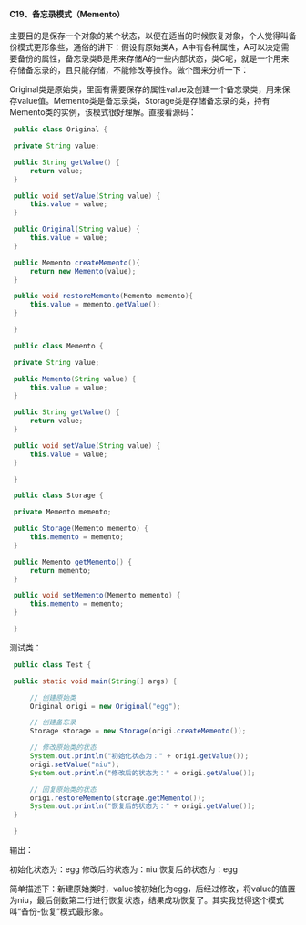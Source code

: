 #### C19、备忘录模式（Memento）

主要目的是保存一个对象的某个状态，以便在适当的时候恢复对象，个人觉得叫备份模式更形象些，通俗的讲下：假设有原始类A，A中有各种属性，A可以决定需要备份的属性，备忘录类B是用来存储A的一些内部状态，类C呢，就是一个用来存储备忘录的，且只能存储，不能修改等操作。做个图来分析一下：

Original类是原始类，里面有需要保存的属性value及创建一个备忘录类，用来保存value值。Memento类是备忘录类，Storage类是存储备忘录的类，持有Memento类的实例，该模式很好理解。直接看源码：

```java
 public class Original {

 private String value;  

 public String getValue() {  
     return value;  
 }  

 public void setValue(String value) {  
     this.value = value;  
 }  

 public Original(String value) {  
     this.value = value;  
 }  

 public Memento createMemento(){  
     return new Memento(value);  
 }  

 public void restoreMemento(Memento memento){  
     this.value = memento.getValue();  
 }  

 }
```

```java
 public class Memento {

 private String value;  

 public Memento(String value) {  
     this.value = value;  
 }  

 public String getValue() {  
     return value;  
 }  

 public void setValue(String value) {  
     this.value = value;  
 }  

 }
```

```java
 public class Storage {

 private Memento memento;  

 public Storage(Memento memento) {  
     this.memento = memento;  
 }  

 public Memento getMemento() {  
     return memento;  
 }  

 public void setMemento(Memento memento) {  
     this.memento = memento;  
 }  

 }
```

测试类：

```java
 public class Test {

 public static void main(String[] args) {  

     // 创建原始类  
     Original origi = new Original("egg");  

     // 创建备忘录  
     Storage storage = new Storage(origi.createMemento());  

     // 修改原始类的状态  
     System.out.println("初始化状态为：" + origi.getValue());  
     origi.setValue("niu");  
     System.out.println("修改后的状态为：" + origi.getValue());  

     // 回复原始类的状态  
     origi.restoreMemento(storage.getMemento());  
     System.out.println("恢复后的状态为：" + origi.getValue());  
 }  

 }
```

输出：

初始化状态为：egg
修改后的状态为：niu
恢复后的状态为：egg

简单描述下：新建原始类时，value被初始化为egg，后经过修改，将value的值置为niu，最后倒数第二行进行恢复状态，结果成功恢复了。其实我觉得这个模式叫“备份-恢复”模式最形象。

